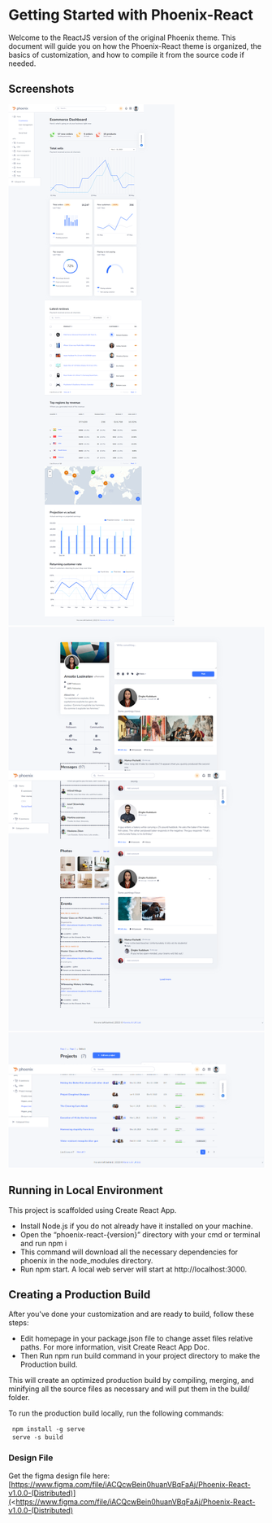 # Getting Started with Phoenix-React

Welcome to the ReactJS version of the original Phoenix theme. This document will guide you on how the Phoenix-React theme is organized, the basics of customization, and how to compile it from the source code if needed.

## Screenshots
![Ecommerce](./ecommerce.png?raw=true "Ecommerce")
![Social](./social-feed.png?raw=true "Social Feed")
![Project](./projects.png?raw=true "Project")

## Running in Local Environment

This project is scaffolded using Create React App.

- Install Node.js if you do not already have it installed on your machine.
- Open the “phoenix-react-{version}” directory with your cmd or terminal and run npm i
- This command will download all the necessary dependencies for phoenix in the node_modules directory.
- Run npm start. A local web server will start at http://localhost:3000.

## Creating a Production Build

After you've done your customization and are ready to build, follow these steps:

- Edit homepage in your package.json file to change asset files relative paths. For more information, visit Create React App Doc.
- Then Run npm run build command in your project directory to make the Production build.

This will create an optimized production build by compiling, merging, and minifying all the source files as necessary and will put them in the build/ folder.

To run the production build locally, run the following commands:

```shell
 npm install -g serve
 serve -s build
```

### Design File

Get the figma design file here:
[https://www.figma.com/file/iACQcwBein0huanVBqFaAj/Phoenix-React-v1.0.0-(Distributed)](<https://www.figma.com/file/iACQcwBein0huanVBqFaAj/Phoenix-React-v1.0.0-(Distributed)
